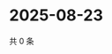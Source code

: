 # 2025-08-23

共 0 条

<!-- BEGIN ZHIHUVIDEO -->
<!-- 最后更新时间 Sat Aug 23 2025 06:10:22 GMT+0800 (China Standard Time) -->

<!-- END ZHIHUVIDEO -->

